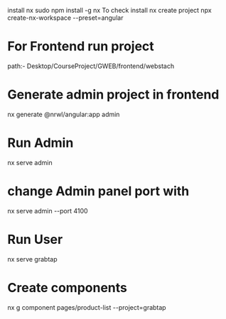install nx
sudo npm install -g nx
To check install
nx
create project
npx create-nx-workspace --preset=angular

# For Frontend run project
path:- Desktop/CourseProject/GWEB/frontend/webstach

# Generate admin project in frontend 
nx generate @nrwl/angular:app admin

# Run Admin
nx serve admin 
# change Admin panel port with
nx serve admin --port 4100
# Run User
nx serve grabtap

# Create components
nx g component pages/product-list --project=grabtap
